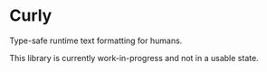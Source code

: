 # Curly

Type-safe runtime text formatting for humans.

This library is currently work-in-progress and not in a usable state.